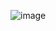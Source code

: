 ![image](https://user-images.githubusercontent.com/90430653/215014820-43405a55-08db-41e8-8e79-8a2d0625881b.png)
